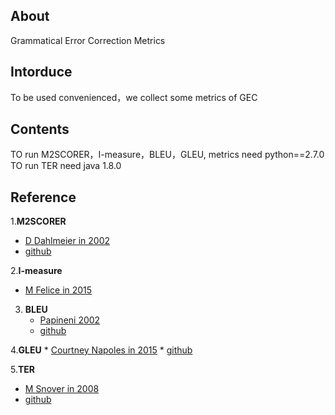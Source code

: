 ## About
Grammatical Error Correction Metrics 


## Intorduce
To be used convenienced，we collect some metrics of GEC 


## Contents
TO run M2SCORER，I-measure，BLEU，GLEU, metrics need python==2.7.0
TO run TER need java 1.8.0 


## Reference
1.**M2SCORER**
   * [D Dahlmeier in 2002](https://www.aclweb.org/anthology/N12-1067.pdf)
   * [github](https://github.com/keisks/m2scorer)

2.**I-measure**
   * [M Felice in 2015](https://www.aclweb.org/anthology/N15-1060.pdf)

3. **BLEU** 
    * [Papineni 2002](https://www.aclweb.org/anthology/P02-1040.pdf)
    * [github](https://github.com/cnap/gec-ranking)

4.**GLEU**
    * [Courtney Napoles in 2015](https://www.aclweb.org/anthology/P15-2097.pdf)
    * [github](https://github.com/cnap/gec-ranking)

5.**TER**
   * [M Snover in 2008](https://www.cs.umd.edu/~snover/pub/amta06/ter_amta.pdf)
   * [github](https://github.com/jhclark/tercom)








